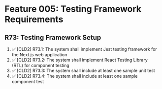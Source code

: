 # Feature 005: Testing Framework Requirements

## R73: Testing Framework Setup

1. ✅ [CLD2] R73.1: The system shall implement Jest testing framework for the Next.js web application
2. ✅ [CLD2] R73.2: The system shall implement React Testing Library (RTL) for component testing
3. ✅ [CLD2] R73.3: The system shall include at least one sample unit test
4. ✅ [CLD2] R73.4: The system shall include at least one sample component test
